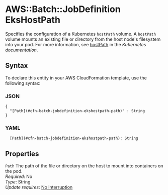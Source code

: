 # AWS::Batch::JobDefinition EksHostPath<a name="aws-properties-batch-jobdefinition-ekshostpath"></a>

Specifies the configuration of a Kubernetes `hostPath` volume\. A `hostPath` volume mounts an existing file or directory from the host node's filesystem into your pod\. For more information, see [hostPath](https://kubernetes.io/docs/concepts/storage/volumes/#hostpath) in the *Kubernetes documentation*\.

## Syntax<a name="aws-properties-batch-jobdefinition-ekshostpath-syntax"></a>

To declare this entity in your AWS CloudFormation template, use the following syntax:

### JSON<a name="aws-properties-batch-jobdefinition-ekshostpath-syntax.json"></a>

```
{
  "[Path](#cfn-batch-jobdefinition-ekshostpath-path)" : String
}
```

### YAML<a name="aws-properties-batch-jobdefinition-ekshostpath-syntax.yaml"></a>

```
  [Path](#cfn-batch-jobdefinition-ekshostpath-path): String
```

## Properties<a name="aws-properties-batch-jobdefinition-ekshostpath-properties"></a>

`Path`  <a name="cfn-batch-jobdefinition-ekshostpath-path"></a>
The path of the file or directory on the host to mount into containers on the pod\.  
*Required*: No  
*Type*: String  
*Update requires*: [No interruption](https://docs.aws.amazon.com/AWSCloudFormation/latest/UserGuide/using-cfn-updating-stacks-update-behaviors.html#update-no-interrupt)